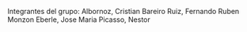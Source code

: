 Integrantes del grupo:
Albornoz, Cristian 
Bareiro Ruiz, Fernando Ruben
Monzon Eberle, Jose Maria
Picasso, Nestor
